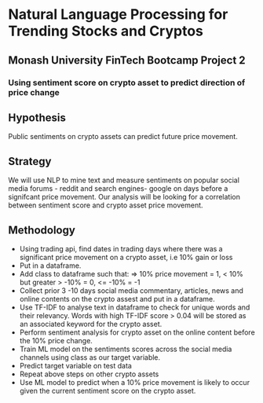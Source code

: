 # Natural Language Processing for Trending Stocks and Cryptos
## Monash University FinTech Bootcamp Project 2
### Using sentiment score on crypto asset to predict direction of price change

## Hypothesis
Public sentiments on crypto assets can predict future price movement.


## Strategy
We will use NLP to mine text and measure sentiments on popular social media forums - reddit and search engines- google on days before a signifcant price movement. Our analysis will be looking for a correlation between sentiment score and crypto asset price movement.



## Methodology
- Using trading api, find dates in trading days where there was a significant price movement on a crypto asset, i.e 10% gain or loss
- Put in a dataframe.
- Add class to dataframe such that: => 10% price movement = 1, < 10% but greater > -10% = 0,  <= -10% = -1
- Collect prior 3 -10 days social media commentary, articles, news and online contents on the crypto assest and put in a dataframe.
- Use TF-IDF to analyse text in dataframe to check for unique words and their relevancy. Words with high TF-IDF score > 0.04 will be stored as an associated keyword for the crypto asset. 
- Perform sentiment analysis for crypto asset on the online content before the 10% price change.
- Train ML model on the sentiments scores across the social media channels using class as our target variable.
- Predict target variable on test data
- Repeat above steps on other crypto assets 
- Use ML model to predict when a 10% price movement is likely to occur given the current sentiment score on the crypto asset.
